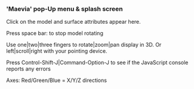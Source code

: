### 'Maevia' pop-Up menu & splash screen

Click on the model and surface attributes appear here.

Press space bar: to stop model rotating

Use one|two|three fingers to rotate|zoom|pan display in 3D.
Or left|scroll|right with your pointing device.

Press Control-Shift-J|Command-Option-J to see if the JavaScript console reports any errors

Axes: Red/Green/Blue = X/Y/Z directions

<!--

<button onclick="navDragMove.style+='width:60%;left:30%;';divDragMoveContent.style+='height:500px;';divDragMoveContent.innerHTML='<iframe id=ifr frameBorder=10 src=slideshow-2019-07-02.html style=height:300px;width:100%; ></iframe>';" >&#x1f508; View the 'Maevia' slide show</button>

-->